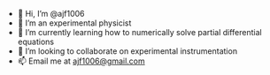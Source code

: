 - 👋 Hi, I’m @ajf1006
- 👀 I’m an experimental physicist
- 🌱 I’m currently learning how to numerically solve partial differential equations
- 💞️ I’m looking to collaborate on experimental instrumentation
- 📫 Email me at ajf1006@gmail.com


<!---
ajf1006/ajf1006 is a ✨ special ✨ repository because its `README.md` (this file) appears on your GitHub profile.
You can click the Preview link to take a look at your changes.
--->
